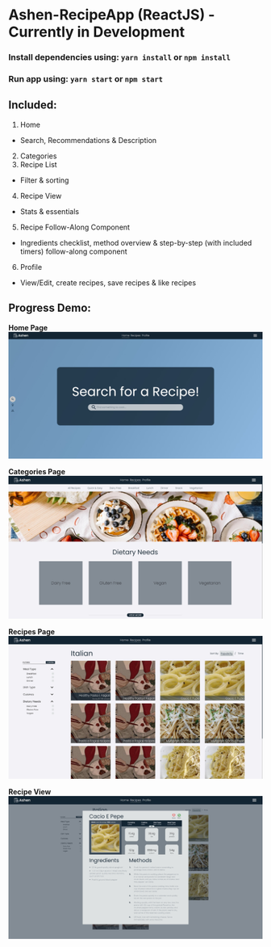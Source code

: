 # Ashen-RecipeApp (ReactJS) - Currently in Development #

### Install dependencies using: `yarn install` or `npm install` ###
### Run app using: `yarn start` or `npm start` ###

## Included: ##
1. Home
  - Search, Recommendations & Description
2. Categories
3. Recipe List
  - Filter & sorting
4. Recipe View
  - Stats & essentials
5. Recipe Follow-Along Component
  - Ingredients checklist, method overview & step-by-step (with included timers) follow-along component
6. Profile
  - View/Edit, create recipes, save recipes & like recipes

## Progress Demo: ##

**Home Page**
<img src="/demo/home.jpg" alt=""/>

**Categories Page**
<img src="/demo/categories.jpg" alt=""/>

**Recipes Page**
<img src="/demo/recipes.jpg" alt=""/>

**Recipe View**
<img src="/demo/recipeView.jpg" alt=""/>

